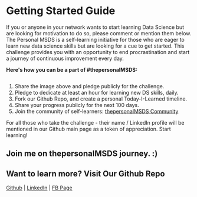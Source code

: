 # Getting Started Guide

If you or anyone in your network wants to start learning Data Science but are looking for motivation to do so, please comment or mention them below. The Personal MSDS is a self-learning initiative for those who are eager to learn new data science skills but are looking for a cue to get started. This challenge provides you with an opportunity to end procrastination and start a journey of continuous improvement every day.

**Here's how you can be a part of #thepersonalMSDS:**

![]()

1) Share the image above and pledge publicly for the challenge.
2) Pledge to dedicate at least an hour for learning new DS skills, daily.
3) Fork our Github Repo, and create a personal Today-I-Learned timeline.
4) Share your progress publicly for the next 100 days.
5) Join the community of self-learners: [thepersonalMSDS Community](https://lnkd.in/f98dThK)

For all those who take the challenge - their name / LinkedIn profile will be mentioned in our Github main page as a token of appreciation. Start learning! 

Join me on thepersonalMSDS journey. :)
--------------------------------------------
Want to learn more? Visit Our Github Repo
--------------------------------------------
[Github](https://lnkd.in/f9n3YRP) | [LinkedIn](https://goo.gl/iHk4eK) | [FB Page](https://lnkd.in/fXfJczp)
